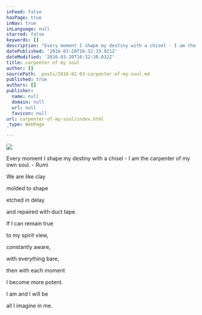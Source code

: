 ```yaml
---
inFeed: false
hasPage: true
inNav: true
inLanguage: null
starred: false
keywords: []
description: "Every moment I shape my destiny with a chisel - I am the carpenter of my own soul. - Rumi\_"
datePublished: '2016-03-20T16:32:33.921Z'
dateModified: '2016-03-20T16:32:30.032Z'
title: carpenter of my soul
author: []
sourcePath: _posts/2016-02-03-carpenter-of-my-soul.md
published: true
authors: []
publisher:
  name: null
  domain: null
  url: null
  favicon: null
url: carpenter-of-my-soul/index.html
_type: WebPage

---
```

![](https://the-grid-user-content.s3-us-west-2.amazonaws.com/9ec2d06b-eea7-4dd1-9759-022ed623b89f.jpg)

Every moment I shape my destiny with a chisel - I am the carpenter of my own soul. - Rumi 

We are like clay

molded to shape

etched in delay

and repaired with duct tape.

If I can remain true

to my spirit view,

constantly aware,

with everything bare,

then with each moment

I become more potent.

I am and I will be

all I imagine in me.